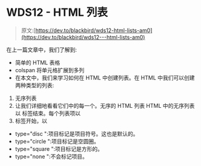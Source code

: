 # WDS12 - HTML 列表

> 原文:[https://dev.to/blackbird/wds12-html-lists-am0](https://dev.to/blackbird/wds12---html-lists-am0)

在上一篇文章中，我们了解到:

*   简单的 HTML 表格
*   colspan 将单元格扩展到多列
*   在本文中，我们来学习如何在 HTML 中创建列表。在 HTML 中我们可以创建两种类型的列表:

1.  无序列表
2.  让我们详细地看看它们中的每一个。无序的 HTML 列表 HTML 中的无序列表以
    标签结束。每个列表项以
3.  标签开始，以

*   type="disc ":项目标记是项目符号。这也是默认的。
*   type="circle ":项目标记是空圆圈。
*   type="square ":项目标记是方形的。
*   type="none ":不会标记项目。